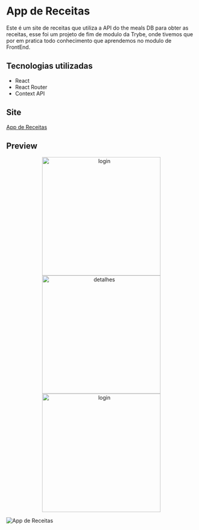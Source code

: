 # App de Receitas

Este é um site de receitas que utiliza a API do the meals DB para obter as receitas, esse foi um projeto de fim de modulo da Trybe, onde tivemos que por em pratica todo conhecimento que aprendemos no modulo de FrontEnd.

## Tecnologias utilizadas
 - React
 - React Router
 - Context API
## Site
[App de Receitas](https://ply3r.github.io/recipes-app/)

## Preview

<div align="center">
  <img width="313.5" alt="login" src="https://user-images.githubusercontent.com/68698781/149575507-76c98459-9cf3-4172-a89d-5e233918b272.png" />
  <img width="313.5" alt="detalhes" src="https://user-images.githubusercontent.com/68698781/149575650-7df73e13-1fd8-4e58-bda0-f9facc8fa717.png" />
  <img width="313.5" alt="login" src="https://user-images.githubusercontent.com/68698781/149576334-b47111b4-bbaf-4b17-bbee-5c7990b7e9bf.png" />
</div>

![App de Receitas](https://user-images.githubusercontent.com/68698781/148415360-ebf3803e-39d2-49c8-8f6e-fdf3db6ae265.png)
